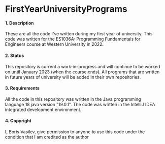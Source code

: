 # FirstYearUniversityPrograms

#### 1. Description
These are all the code I\'ve written during my first year of university. This code was written for the ES1036A: Programming Fundamentals for Engineers course at Western University in 2022.

#### 2. Status
This repository is current a work-in-progress and will continue to be worked on until January 2023 (when the course ends). All programs that are written in future years of university will be added in their own repositories.

#### 3. Requirements
All the code in this repository was written in the Java programming language 18 java version "19.0.1". The code was written in the IntelliJ IDEA integrated development environment.

#### 4. Copyright
I, Boris Vasilev, give permission to anyone to use this code under the condition that I am credited as the author
